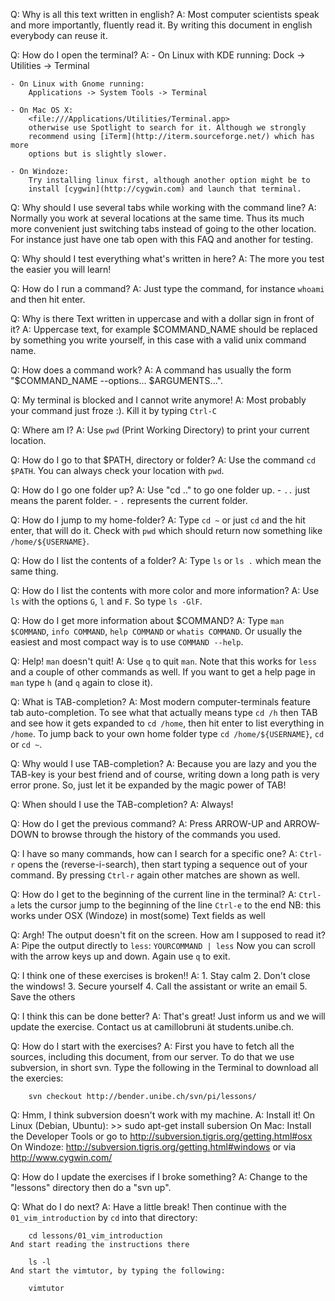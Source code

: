 Q:  Why is all this text written in english?
A:  Most computer scientists speak and more importantly, fluently read it. 
    By writing this document in english everybody can reuse it. 

Q:  How do I open the terminal?
A:  - On Linux with KDE running: 
        Dock -> Utilities -> Terminal
    
    - On Linux with Gnome running: 
        Applications -> System Tools -> Terminal
        
    - On Mac OS X:
        <file:///Applications/Utilities/Terminal.app>
        otherwise use Spotlight to search for it. Although we strongly
        recommend using [iTerm](http://iterm.sourceforge.net/) which has more
        options but is slightly slower.

    - On Windoze:
        Try installing linux first, although another option might be to 
        install [cygwin](http://cygwin.com) and launch that terminal.
        
Q:  Why should I use several tabs while working with the command line?
A:  Normally you work at several locations at the same time. Thus its much
    more convenient just switching tabs instead of going to the other 
    location. For instance just have one tab open with this FAQ and another
    for testing.
        
Q:  Why should I test everything what's written in here?
A:  The more you test the easier you will learn!

Q:  How do I run a command?
A:  Just type the command, for instance `whoami` and then hit enter.

Q:  Why is there Text written in uppercase and with a dollar sign in front of
    it?
A:  Uppercase text, for example $COMMAND_NAME should be replaced by something 
    you write yourself, in this case with a valid unix command name.
    
Q:  How does a command work?
A:  A command has usually the form "$COMMAND_NAME --options... $ARGUMENTS...".

Q:  My terminal is blocked and I cannot write anymore!
A:  Most probably your command just froze :). Kill it by typing `Ctrl-C`

Q:  Where am I?
A:  Use `pwd` (Print Working Directory) to print your current location. 

Q:  How do I go to that $PATH, directory or folder?
A:  Use the command `cd $PATH`.
    You can always check your location with `pwd`.

Q:  How do I go one folder up?
A:  Use "cd .." to go one folder up.
    - `..` just means the parent folder.
    - `.` represents the current folder.

Q:  How do I jump to my home-folder?
A:  Type `cd ~` or just `cd` and the hit enter, that will do it.
    Check with `pwd` which should return now something like
    `/home/${USERNAME}`.

Q:  How do I list the contents of a folder?
A:  Type `ls` or `ls .` which mean the same thing.

Q:  How do I list the contents with more color and more information?
A:  Use `ls` with the options `G`, `l` and `F`. So type `ls -GlF`.

Q:  How do I get more information about $COMMAND?
A:  Type `man $COMMAND`, `info COMMAND`, `help COMMAND` or `whatis COMMAND`.
    Or usually the easiest and most compact way is to use `COMMAND --help`.

Q:  Help! `man` doesn't quit!
A:  Use `q` to quit `man`.
    Note that this works for `less` and a couple of other commands as well.
    If you want to get a help page in `man` type `h` (and `q` again to close
    it).

Q:  What is TAB-completion?
A:  Most modern computer-terminals feature tab auto-completion. To see what
    that actually means type `cd /h` then TAB and see how it gets expanded to
    `cd /home`, then hit enter to list everything in `/home`. To jump back to
    your own home folder type `cd /home/${USERNAME}`, `cd ` or `cd ~`.
    
Q:  Why would I use TAB-completion?
A:  Because you are lazy and you the TAB-key is your best friend and of 
    course, writing down a long path is very error prone. So, just let it be
    expanded by the magic power of TAB!
    
Q:  When should I use the TAB-completion?
A:  Always!

Q:  How do I get the previous command?
A:  Press ARROW-UP and ARROW-DOWN to browse through the history of the 
    commands you used.
    
Q:  I have so many commands, how can I search for a specific one?
A:  `Ctrl-r` opens the (reverse-i-search), then start typing a sequence out of
    your command. By pressing `Ctrl-r` again other matches are shown as well.

Q:  How do I get to the beginning of the current line in the terminal?
A:  `Ctrl-a` lets the cursor jump to the beginning of the line
    `Ctrl-e` to the end 
    NB: this works under OSX (Windoze) in most(some) Text fields as well

Q:  Argh! The output doesn't fit on the screen. How am I supposed to read it?
A:  Pipe the output directly to `less`: `YOURCOMMAND | less`
    Now you can scroll with the arrow keys up and down. Again use `q` to exit.

Q:  I think one of these exercises is broken!!
A:  1. Stay calm
    2. Don't close the windows!
    3. Secure yourself
    4. Call the assistant or write an email
    5. Save the others
    
Q:  I think this can be done better?
A:  That's great! Just inform us and we will update the exercise.
    Contact us at camillobruni ät students.unibe.ch.

Q:  How do I start with the exercises?
A:  First you have to fetch all the sources, including this document, from our
    server. To do that we use subversion, in short svn. Type the following in 
    the Terminal to download all the exercies:
        
        svn checkout http://bender.unibe.ch/svn/pi/lessons/

Q:  Hmm, I think subversion doesn't work with my machine.
A:  Install it!
    On Linux (Debian, Ubuntu):
        >> sudo apt-get install subersion
    On Mac:
        Install the Developer Tools or go to 
        http://subversion.tigris.org/getting.html#osx
    On Windoze:
        http://subversion.tigris.org/getting.html#windows or via
        http://www.cygwin.com/

Q:  How do I update the exercises if I broke something?
A:  Change to the "lessons" directory then do a "svn up".

Q:  What do I do next?
A:  Have a little break! Then continue with the `01_vim_introduction` by `cd`
    into that directory: 
    
        cd lessons/01_vim_introduction
    And start reading the instructions there
        
        ls -l
    And start the vimtutor, by typing the following:
        
        vimtutor
    
